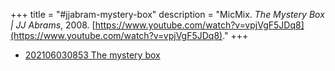 +++
title = "#jjabram-mystery-box"
description = "MicMix. _The Mystery Box | JJ Abrams_, 2008. [https://www.youtube.com/watch?v=vpjVgF5JDq8](https://www.youtube.com/watch?v=vpjVgF5JDq8)."
+++
- [202106030853 The mystery box](/zettelkasten/202106030853-the-mystery-box)

